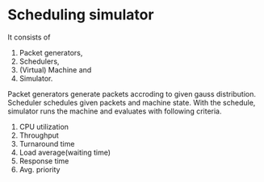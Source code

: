 # Scheduling simulator

It consists of
1. Packet generators,
2. Schedulers,
3. (Virtual) Machine and
4. Simulator.

Packet generators generate packets accroding to given gauss distribution. Scheduler schedules given packets and machine state. With the schedule, simulator runs the machine and evaluates with following criteria.

1. CPU utilization
2. Throughput
3. Turnaround time
4. Load average(waiting time)
5. Response time
6. Avg. priority
